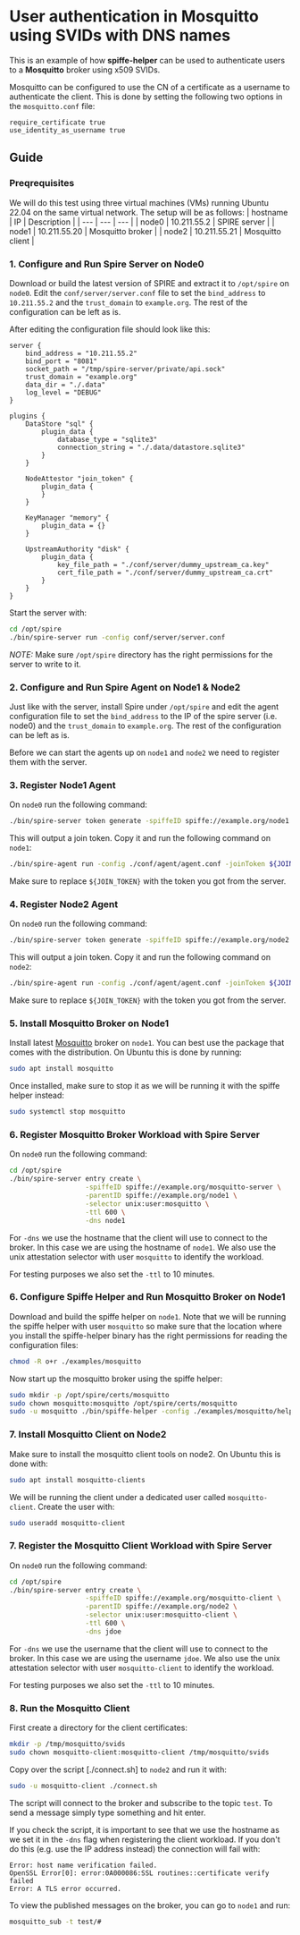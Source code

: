 # User authentication in Mosquitto using SVIDs with DNS names

This is an example of how **spiffe-helper** can be used to authenticate users to
a **Mosquitto** broker using x509 SVIDs.

Mosquitto can be configured to use the CN of a certificate as a username to
authenticate the client. This is done by setting the following two options in
the `mosquitto.conf` file:
```
require_certificate true
use_identity_as_username true
```

## Guide

### Preqrequisites

We will do this test using three virtual machines (VMs) running Ubuntu 22.04 on
the same virtual network. The setup will be as follows:
| hostname | IP | Description |
| --- | --- | --- |
| node0 | 10.211.55.2 | SPIRE server |
| node1 | 10.211.55.20 | Mosquitto broker |
| node2 | 10.211.55.21 | Mosquitto client |

### 1. Configure and Run Spire Server on Node0

Download or build the latest version of SPIRE and extract it to `/opt/spire` on
`node0`. Edit the `conf/server/server.conf` file to set the `bind_address` to
`10.211.55.2` and the `trust_domain` to `example.org`. The rest of the
configuration can be left as is.

After editing the configuration file should look like this:
```
server {
    bind_address = "10.211.55.2"
    bind_port = "8081"
    socket_path = "/tmp/spire-server/private/api.sock"
    trust_domain = "example.org"
    data_dir = "./.data"
    log_level = "DEBUG"
}

plugins {
    DataStore "sql" {
        plugin_data {
            database_type = "sqlite3"
            connection_string = "./.data/datastore.sqlite3"
        }
    }

    NodeAttestor "join_token" {
        plugin_data {
        }
    }

    KeyManager "memory" {
        plugin_data = {}
    }

    UpstreamAuthority "disk" {
        plugin_data {
            key_file_path = "./conf/server/dummy_upstream_ca.key"
            cert_file_path = "./conf/server/dummy_upstream_ca.crt"
        }
    }
}
```

Start the server with:
```bash
cd /opt/spire
./bin/spire-server run -config conf/server/server.conf
```

*NOTE:* Make sure `/opt/spire` directory has the right permissions for the
server to write to it.

### 2. Configure and Run Spire Agent on Node1 & Node2

Just like with the server, install Spire under `/opt/spire` and edit the agent
configuration file to set the `bind_address` to the IP of the spire server (i.e.
node0) and the `trust_domain` to `example.org`. The rest of the configuration
can be left as is.

Before we can start the agents up on `node1` and `node2` we need to register
them with the server.

### 3. Register Node1 Agent

On `node0` run the following command:
```bash
./bin/spire-server token generate -spiffeID spiffe://example.org/node1
```
This will output a join token. Copy it and run the following command on `node1`:
```bash
./bin/spire-agent run -config ./conf/agent/agent.conf -joinToken ${JOIN_TOKEN}
```
Make sure to replace `${JOIN_TOKEN}` with the token you got from the server.

### 4. Register Node2 Agent

On `node0` run the following command:
```bash
./bin/spire-server token generate -spiffeID spiffe://example.org/node2
```
This will output a join token. Copy it and run the following command on `node2`:
```bash
./bin/spire-agent run -config ./conf/agent/agent.conf -joinToken ${JOIN_TOKEN}
```
Make sure to replace `${JOIN_TOKEN}` with the token you got from the server.

### 5. Install Mosquitto Broker on Node1

Install latest [Mosquitto](https://mosquitto.org/) broker on `node1`. You can
best use the package that comes with the distribution. On Ubuntu this is done by
running:
```bash
sudo apt install mosquitto
```

Once installed, make sure to stop it as we will be running it with the spiffe
helper instead:
```bash
sudo systemctl stop mosquitto
```

### 6. Register Mosquitto Broker Workload with Spire Server

On `node0` run the following command:
```bash
cd /opt/spire
./bin/spire-server entry create \
                   -spiffeID spiffe://example.org/mosquitto-server \
                   -parentID spiffe://example.org/node1 \
                   -selector unix:user:mosquitto \
                   -ttl 600 \
                   -dns node1
```

For `-dns` we use the hostname that the client will use to connect to the
broker. In this case we are using the hostname of `node1`. We also use the
unix attestation selector with user `mosquitto` to identify the workload.

For testing purposes we also set the `-ttl` to 10 minutes.

### 6. Configure Spiffe Helper and Run Mosquitto Broker on Node1

Download and build the spiffe helper on `node1`. Note that we will be running
the spiffe helper with user `mosquitto` so make sure that the location where
you install the spiffe-helper binary has the right permissions for reading the
configuration files:
```bash
chmod -R o+r ./examples/mosquitto
```

Now start up the mosquitto broker using the spiffe helper:
```bash
sudo mkdir -p /opt/spire/certs/mosquitto
sudo chown mosquitto:mosquitto /opt/spire/certs/mosquitto
sudo -u mosquitto ./bin/spiffe-helper -config ./examples/mosquitto/helper.conf
```

### 7. Install Mosquitto Client on Node2

Make sure to install the mosquitto client tools on node2. On Ubuntu this is done
with:
```bash
sudo apt install mosquitto-clients
```

We will be running the client under a dedicated user called `mosquitto-client`.
Create the user with:
```bash
sudo useradd mosquitto-client
```

### 7. Register the Mosquitto Client Workload with Spire Server

On `node0` run the following command:
```bash
cd /opt/spire
./bin/spire-server entry create \
                   -spiffeID spiffe://example.org/mosquitto-client \
                   -parentID spiffe://example.org/node2 \
                   -selector unix:user:mosquitto-client \
                   -ttl 600 \
                   -dns jdoe
```

For `-dns` we use the username that the client will use to connect to the
broker. In this case we are using the username `jdoe`. We also use the unix
attestation selector with user `mosquitto-client` to identify the workload.

For testing purposes we also set the `-ttl` to 10 minutes.

### 8. Run the Mosquitto Client

First create a directory for the client certificates:
```bash
mkdir -p /tmp/mosquitto/svids
sudo chown mosquitto-client:mosquitto-client /tmp/mosquitto/svids
```

Copy over the script [./connect.sh] to `node2` and run it with:
```bash
sudo -u mosquitto-client ./connect.sh
```

The script will connect to the broker and subscribe to the topic `test`. To send
a message simply type something and hit enter.

If you check the script, it is important to see that we use the hostname as
we set it in the `-dns` flag when registering the client workload. If you don't
do this (e.g. use the IP address instead) the connection will fail with:
```
Error: host name verification failed.
OpenSSL Error[0]: error:0A000086:SSL routines::certificate verify failed
Error: A TLS error occurred.
```

To view the published messages on the broker, you can go to `node1` and run:
```bash
mosquitto_sub -t test/#
```
